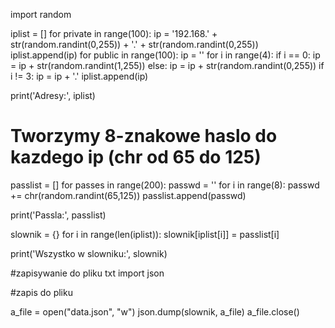 import random

iplist = []
for private in range(100):
    ip = '192.168.' + str(random.randint(0,255)) + '.' + str(random.randint(0,255))
    iplist.append(ip)
for public in range(100):
    ip = ''
    for i in range(4):
        if i == 0:
            ip = ip + str(random.randint(1,255))
        else:
            ip = ip + str(random.randint(0,255))
        if i != 3:
            ip = ip + '.'
    iplist.append(ip)

print('Adresy:', iplist)

# Tworzymy 8-znakowe haslo do kazdego ip (chr od 65 do 125)

passlist = []
for passes in range(200):
    passwd = ''
    for i in range(8):
        passwd += chr(random.randint(65,125))
    passlist.append(passwd)

print('Passla:', passlist)

slownik = {}
for i in range(len(iplist)):
    slownik[iplist[i]] = passlist[i]

print('Wszystko w slowniku:', slownik)



#zapisywanie do pliku txt
import json

#zapis do pliku

a_file = open("data.json", "w")
json.dump(slownik, a_file)
a_file.close()
```
